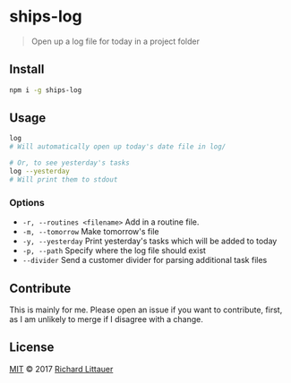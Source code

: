 # ships-log

> Open up a log file for today in a project folder

## Install

```sh
npm i -g ships-log
```

## Usage

```sh
log
# Will automatically open up today's date file in log/

# Or, to see yesterday's tasks
log --yesterday
# Will print them to stdout
```

### Options

- `-r, --routines <filename>` Add in a routine file.
- `-m, --tomorrow` Make tomorrow's file
- `-y, --yesterday` Print yesterday's tasks which will be added to today
- `-p, --path` Specify where the log file should exist
- `--divider` Send a customer divider for parsing additional task files

## Contribute

This is mainly for me. Please open an issue if you want to contribute, first, as I am unlikely to merge if I disagree with a change.

## License

[MIT](LICENSE) © 2017 [Richard Littauer](https://burntfen.com)
